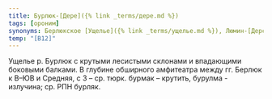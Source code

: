 ```yaml
---
title: Бурлюк-[Дере]({% link _terms/дере.md %})
tags: [ороним]
synonyms: Берлюкское [Ущелье]({% link _terms/ущелье.md %}), Люмин-[Дерси]({% link _terms/дерси.md %})
temp: "[В12]"
---
```


Ущелье р. Бурлюк с крутыми лесистыми склонами и впадающими боковыми балками. В
глубине обширного амфитеатра между гг. Берлюк к В–ЮВ и Средняя, с З – ср. тюрк.
бурмак – крутить, бурулма - излучина; ср. РПН бурляк.
